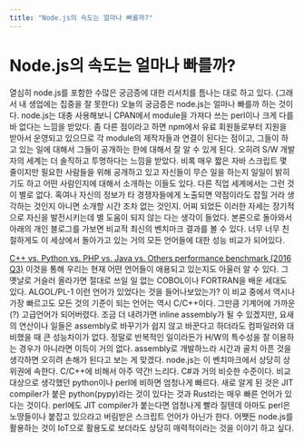 ```yaml
---
title: "Node.js의 속도는 얼마나 빠를까?"
---
```

# Node.js의 속도는 얼마나 빠를까?

열심히 node.js를 포함한 수많은 궁금증에 대한 리서치를 틈나는 대로 하고 있다. (그래서 내 생업에는 집중을 잘 못한다)
오늘의 궁금증은 node.js는 얼마나 빠를까 하는 것이다.
node.js는 대충 사용해보니 CPAN에서 module을 가져다 쓰는 perl이나 크게 다를 바 없다는 느낌을 받았다. 좀 다른 점이라고 하면 npm에서 유료 회원들로부터 지원을 받아서 운영되고 있으므로 각 module의 제작자들과 연결이 된다는 점이고, 그들이 하고 있는 일에 대해서 그들이 공개하는 한에 대해서 잘 알 수 있게 된다.
오히려 S/W 개발자의 세계는 더 솔직하고 투명하다는 느낌을 받았다. 비록 매우 짧은 자바 스크립트 몇 줄이지만 필요한 사람들을 위해 공개하고 있고 자신들이 무슨 일을 하는지 일일이 밝히기도 하고 어떤 사람인지에 대해서 소개하는 이들도 있다. 다른 직업 세계에서는 그런 것이 별로 없다. 혹여나 자신의 정보가 타 경쟁자들에게 노출되면 약점이라도 잡힐 거라 생각하는 것인지 아니면 소개할 시간 조차 없는 것인지. 어찌 되었든 이러한 자세는 장기적으로 자신을 발전시키는데 별 도움이 되지 않는 다는 생각이 들었다.
본론으로 돌아와서 아래의 개인 블로그를 가보면 비교적 최신의 벤치마크 결과를 볼 수 있다. 너무 너무 친절하게도 이 세상에서 돌아가고 있는 거의 모든 언어들에 대한 성능 비교가 되어있다.


[C++ vs. Python vs. PHP vs. Java vs. Others performance benchmark (2016 Q3)](https://blog.famzah.net/2016/09/10/cpp-vs-python-vs-php-vs-java-vs-others-performance-benchmark-2016-q3/)
이것을 통해 우리는 현재 어떤 언어들이 애용되고 있는지도 아울러 알 수 있다. 그 옛날로 거슬러 올라가면 절대로 쓰일 일 없는 COBOL이나 FORTRAN을 배운 세대도 있다. ALGOL/PL-1 이런 언어가 있었다는 것을 들어나보았는가?
이 비교 중에서 역시나 가장 빠르고도 모든 것의 기준이 되는 언어는 역시 C/C++이다. 그만큼 기계어에 가까운(?) 고급언어가 되어버렸다. 조금 더 내려가면 inline assembly가 될 수 있겠지만, 요새의 연산이나 일들은 assembly로 바꾸기가 쉽지 않고 바꾼다고 하더라도 컴파일러와 대비했을 때 큰 성능차이가 없다. 정말로 반복적인 일이라든가 H/W의 특수성을 잘 이용하는 경우가 아니라면 이득이 거의 없다. assembly로 개발하느라 시간과 골치 아픈 것을 생각하면 오히려 손해가 된다고 보는 게 맞겠다.
node.js는 이 벤치마크에서 상당히 상위권에 속한다. C/C++에 비해서 아주 약간! 느리다. C#과 거의 비슷한 수준이다. 비교 대상으로 생각했던 python이나 perl에 비하면 엄청나게 빠르다.
새로 알게 된 것은 JIT compiler가 붙은 python(pypy)라는 것이 있다는 것과 Rust라는 매우 빠른 언어가 있다는 것이다. perl에도 JIT compiler가 붙는다면 엄청나게 빨라 질텐데 아마도 perl은 노땅들이나 붙잡고 있으라고 버림받은 스크립트 언어가 아닌가 한다.
어쨋든 node.js를 활용하는 것이 IoT으로 활용도로 보더라도 상당히 매력적이라는 것을 이야기 하고 싶다. 


